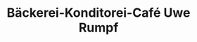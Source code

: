 ---
title: "Bäckerei-Konditorei-Café Uwe Rumpf"
url: /bad-vilbel/baeckerei-konditorei-cafe-uwe-rumpf/
shop: Bäckerei
---